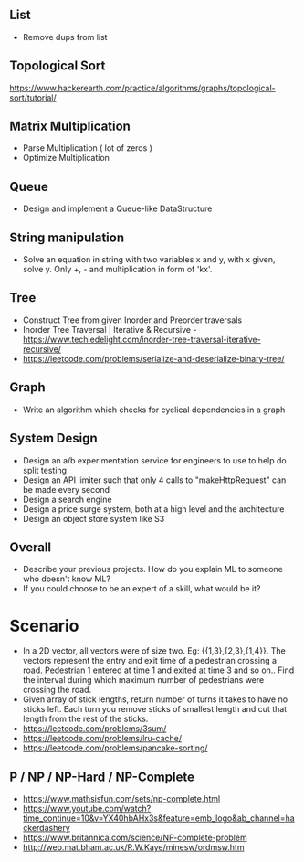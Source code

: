 
## List
- Remove dups from list

## Topological Sort
https://www.hackerearth.com/practice/algorithms/graphs/topological-sort/tutorial/

## Matrix Multiplication
- Parse Multiplication ( lot of zeros )
- Optimize Multiplication

## Queue
- Design and implement a Queue-like DataStructure

## String manipulation
- Solve an equation in string with two variables x and y, with x given, solve y. Only +, - and multiplication in form of 'kx'.  

## Tree
- Construct Tree from given Inorder and Preorder traversals
- Inorder Tree Traversal | Iterative & Recursive - https://www.techiedelight.com/inorder-tree-traversal-iterative-recursive/
- https://leetcode.com/problems/serialize-and-deserialize-binary-tree/

## Graph
- Write an algorithm which checks for cyclical dependencies in a graph 

## System Design
- Design an a/b experimentation service for engineers to use to help do split testing 
- Design an API limiter such that only 4 calls to "makeHttpRequest" can be made every second
- Design a search engine
- Design a price surge system, both at a high level and the architecture 
- Design an object store system like S3  


## Overall
- Describe your previous projects. How do you explain ML to someone who doesn't know ML?
- If you could choose to be an expert of a skill, what would be it?

# Scenario
- In a 2D vector, all vectors were of size two. Eg: {{1,3},{2,3},{1,4}}. The vectors represent the entry and exit time of a pedestrian crossing a road. Pedestrian 1 entered at time 1 and exited at time 3 and so on.. Find the interval during which maximum number of pedestrians were crossing the road.  
- Given array of stick lengths, return number of turns it takes to have no sticks left. Each turn you remove sticks of smallest length and cut that length from the rest of the sticks.  
- https://leetcode.com/problems/3sum/
- https://leetcode.com/problems/lru-cache/
- https://leetcode.com/problems/pancake-sorting/


## P / NP / NP-Hard / NP-Complete
- https://www.mathsisfun.com/sets/np-complete.html
- https://www.youtube.com/watch?time_continue=10&v=YX40hbAHx3s&feature=emb_logo&ab_channel=hackerdashery
- https://www.britannica.com/science/NP-complete-problem
- http://web.mat.bham.ac.uk/R.W.Kaye/minesw/ordmsw.htm
